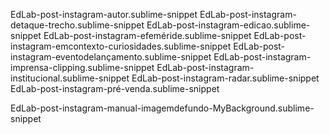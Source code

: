 EdLab-post-instagram-autor.sublime-snippet
EdLab-post-instagram-detaque-trecho.sublime-snippet
EdLab-post-instagram-edicao.sublime-snippet
EdLab-post-instagram-efeméride.sublime-snippet
EdLab-post-instagram-emcontexto-curiosidades.sublime-snippet
EdLab-post-instagram-eventodelançamento.sublime-snippet
EdLab-post-instagram-imprensa-clipping.sublime-snippet
EdLab-post-instagram-institucional.sublime-snippet
EdLab-post-instagram-radar.sublime-snippet
EdLab-post-instagram-pré-venda.sublime-snippet

EdLab-post-instagram-manual-imagemdefundo-MyBackground.sublime-snippet